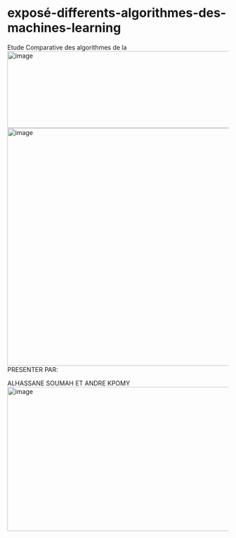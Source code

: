 # exposé-differents-algorithmes-des-machines-learning
Etude Comparative des algorithmes de la<img width="1488" height="175" alt="image" src="https://github.com/user-attachments/assets/2c2deef7-4c10-4462-9137-873477ceea6a" />
<img width="1253" height="541" alt="image" src="https://github.com/user-attachments/assets/ffce16e2-38eb-436a-a754-1fc85df55cc9" />
PRESENTER PAR:

ALHASSANE SOUMAH
ET
ANDRE KPOMY
<img width="505" height="328" alt="image" src="https://github.com/user-attachments/assets/709ecee8-0ee4-4525-a619-1b8b4af225df" />
